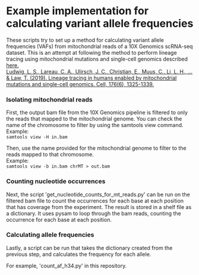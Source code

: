 # Example implementation for calculating variant allele frequencies

These scripts try to set up a method for calculating variant allele frequencies (VAFs) from mitochondrial reads of a 10X Genomics scRNA-seq dataset. This is an attempt at following the method to perform lineage tracing using mitochondrial mutations and single-cell genomics described [here.](https://www.cell.com/cell/pdf/S0092-8674(19)30055-8.pdf)
<br>
[Ludwig, L. S., Lareau, C. A., Ulirsch, J. C., Christian, E., Muus, C., Li, L. H., ... & Law, T. (2019). Lineage tracing in humans enabled by mitochondrial mutations and single-cell genomics. Cell, 176(6), 1325-1339.](https://www.cell.com/cell/pdf/S0092-8674(19)30055-8.pdf)

### Isolating mitochondrial reads

First, the output bam file from the 10X Genomics pipeline is filtered to only the reads that mapped to the mitochondrial genome.
You can check the name of the chromosome to filter by using the samtools view command.
<br>
Example:
<br>
`samtools view -H in.bam`

Then, use the name provided for the mitochondrial genome to filter to the reads mapped to that chromosome.
<br>
Example:
<br>
`samtools view -b in.bam chrMT > out.bam`

### Counting nucleotide occurrences

Next, the script 'get_nucleotide_counts_for_mt_reads.py' can be run on the filtered bam file to count the occurrences for each base at each position that has coverage from the experiment. The result is stored in a shelf file as a dictionary. It uses pysam to loop through the bam reads, counting the occurrence for each base at each position.

### Calculating allele frequencies

Lastly, a script can be run that takes the dictionary created from the previous step, and calculates the frequency for each allele.

For example, 'count_af_h34.py' in this repository.